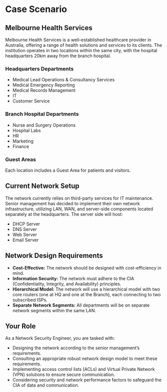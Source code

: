 # Case Scenario

## Melbourne Health Services

Melbourne Health Services is a well-established healthcare provider in Australia, offering a range of health solutions and services to its clients. The institution operates in two locations within the same city, with the hospital headquarters 20km away from the branch hospital. 

### Headquarters Departments
- Medical Lead Operations & Consultancy Services
- Medical Emergency Reporting
- Medical Records Management
- IT
- Customer Service

### Branch Hospital Departments
- Nurse and Surgery Operations
- Hospital Labs
- HR
- Marketing
- Finance

### Guest Areas
Each location includes a Guest Area for patients and visitors.

## Current Network Setup
The network currently relies on third-party services for IT maintenance. Senior management has decided to implement their own network infrastructure, utilizing LAN, WAN, and server-side components located separately at the headquarters. The server side will host:
- DHCP Server
- DNS Server
- Web Server
- Email Server

## Network Design Requirements
- **Cost-Effective:** The network should be designed with cost-efficiency in mind.
- **Information Security:** The network must adhere to the CIA (Confidentiality, Integrity, and Availability) principles.
- **Hierarchical Model:** The network will use a hierarchical model with two core routers (one at HQ and one at the Branch), each connecting to two subscribed ISPs.
- **Separate Network Segments:** All departments will be on separate network segments within the same LAN.

## Your Role
As a Network Security Engineer, you are tasked with:
- Designing the network according to the senior management’s requirements.
- Consulting an appropriate robust network design model to meet these requirements.
- Implementing access control lists (ACLs) and Virtual Private Network (VPN) solutions to ensure secure communication.
- Considering security and network performance factors to safeguard the CIA of data and communication.

